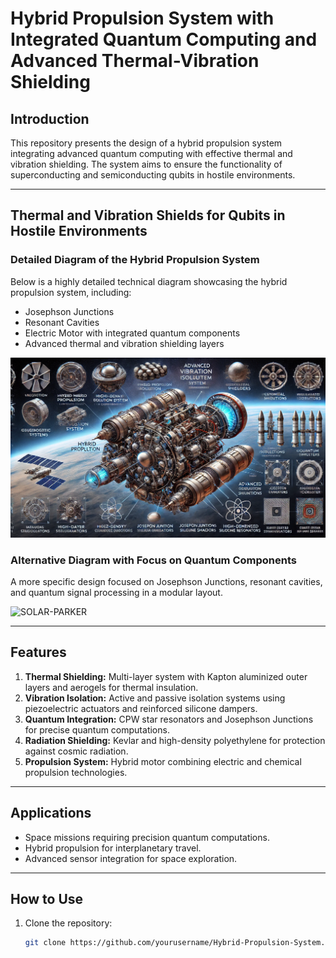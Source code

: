 # Hybrid Propulsion System with Integrated Quantum Computing and Advanced Thermal-Vibration Shielding

## Introduction
This repository presents the design of a hybrid propulsion system integrating advanced quantum computing with effective thermal and vibration shielding. The system aims to ensure the functionality of superconducting and semiconducting qubits in hostile environments.

---

## Thermal and Vibration Shields for Qubits in Hostile Environments

### Detailed Diagram of the Hybrid Propulsion System
Below is a highly detailed technical diagram showcasing the hybrid propulsion system, including:

- Josephson Junctions
- Resonant Cavities
- Electric Motor with integrated quantum components
- Advanced thermal and vibration shielding layers

![Hybrid Propulsion System](images/technical_ideas/40707c9c-9ea6-4d57-b359-fd2848096b8d.jpeg)

### Alternative Diagram with Focus on Quantum Components
A more specific design focused on Josephson Junctions, resonant cavities, and quantum signal processing in a modular layout.

![SOLAR-PARKER](/modules/diagrams/motors/Hydrazyne/Chemical_components_images/solarParkerInternalDesignQuantum.png)

---

## Features
1. **Thermal Shielding:** Multi-layer system with Kapton aluminized outer layers and aerogels for thermal insulation.
2. **Vibration Isolation:** Active and passive isolation systems using piezoelectric actuators and reinforced silicone dampers.
3. **Quantum Integration:** CPW star resonators and Josephson Junctions for precise quantum computations.
4. **Radiation Shielding:** Kevlar and high-density polyethylene for protection against cosmic radiation.
5. **Propulsion System:** Hybrid motor combining electric and chemical propulsion technologies.

---

## Applications
- Space missions requiring precision quantum computations.
- Hybrid propulsion for interplanetary travel.
- Advanced sensor integration for space exploration.

---

## How to Use
1. Clone the repository:  
   ```bash
   git clone https://github.com/yourusername/Hybrid-Propulsion-System.git



